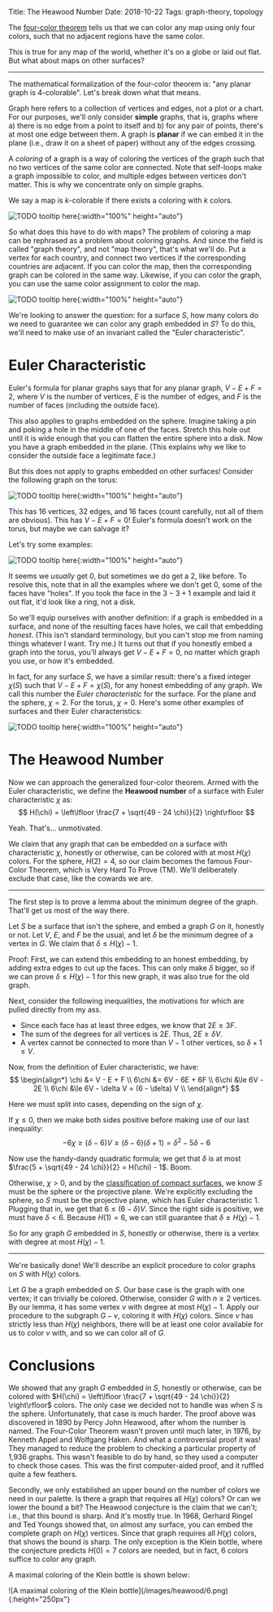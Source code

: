 Title: The Heawood Number
Date: 2018-10-22
Tags: graph-theory, topology

The [four-color theorem](https://en.wikipedia.org/wiki/Four_color_theorem) tells us that we can color any map using only four colors, such that no adjacent regions have the same color.

This is true for any map of the world, whether it's on a globe or laid out flat. But what about maps on other surfaces?

<!-- more -->

---

The mathematical formalization of the four-color theorem is: "any planar graph is 4-colorable". Let's break down what that means.

Graph here refers to a collection of vertices and edges, not a plot or a chart. For our purposes, we'll only consider **simple** graphs, that is, graphs where a) there is no edge from a point to itself and b) for any pair of points, there's at most one edge between them. A graph is **planar** if we can embed it in the plane (i.e., draw it on a sheet of paper) without any of the edges crossing.

A *coloring* of a graph is a way of coloring the vertices of the graph such that no two vertices of the same color are connected. Note that self-loops make a graph impossible to color, and multiple edges between vertices don't matter. This is why we concentrate only on simple graphs.

We say a map is $k$-colorable if there exists a coloring with $k$ colors. 

![TODO tooltip here](/images/heawood/1.png){:width="100%" height="auto"}

So what does this have to do with maps? The problem of coloring a map can be rephrased as a problem about coloring graphs. And since the field is called "graph theory", and not "map theory", that's what we'll do. Put a vertex for each country, and connect two vertices if the corresponding countries are adjacent. If you can color the map, then the corresponding graph can be colored in the same way. Likewise, if you can color the graph, you can use the same color assignment to color the map.

![TODO tooltip here](/images/heawood/2.png){:width="100%" height="auto"}

We're looking to answer the question: for a surface $S$, how many colors do we need to guarantee we can color any graph embedded in $S$? To do this, we'll need to make use of an invariant called the "Euler characteristic".


# Euler Characteristic

Euler's formula for planar graphs says that for any planar graph, $V - E + F = 2$, where $V$ is the number of vertices, $E$ is the number of edges, and $F$ is the number of faces (including the outside face).

This also applies to graphs embedded on the sphere. Imagine taking a pin and poking a hole in the middle of one of the faces. Stretch this hole out until it is wide enough that you can flatten the entire sphere into a disk. Now you have a graph embedded in the plane. (This explains why we like to consider the outside face a legitimate face.)

But this does not apply to graphs embedded on other surfaces! Consider the following graph on the torus:

![TODO tooltip here](/images/heawood/3.png){:width="100%" height="auto"}

This has 16 vertices, 32 edges, and 16 faces (count carefully, not all of them are obvious). This has $V - E + F = 0$! Euler's formula doesn't work on the torus, but maybe we can salvage it?

Let's try some examples:

![TODO tooltip here](/images/heawood/4.png){:width="100%" height="auto"}

It seems we *usually* get $0$, but sometimes we do get a $2$, like before. To resolve this, note that in all the examples where we don't get $0$, some of the faces have "holes". If you took the face in the $3 - 3 + 1$ example and laid it out flat, it'd look like a ring, not a disk.

So we'll equip ourselves with another definition: if a graph is embedded in a surface, and none of the resulting faces have holes, we call that embedding *honest*. (This isn't standard terminology, but you can't stop me from naming things whatever I want. Try me.) It turns out that if you honestly embed a graph into the torus, you'll always get $V - E + F = 0$, no matter which graph you use, or how it's embedded.

In fact, for any surface $S$, we have a similar result: there's a fixed integer $\chi(S)$ such that $V - E + F = \chi(S)$, for any honest embedding of any graph. We call this number the *Euler characteristic* for the surface. For the plane and the sphere, $\chi = 2$. For the torus, $\chi = 0$. Here's some other examples of surfaces and their Euler characteristics:

![TODO tooltip here](/images/heawood/5.png){:width="100%" height="auto"}


# The Heawood Number

Now we can approach the generalized four-color theorem. Armed with the Euler characteristic, we define the **Heawood number** of a surface with Euler characteristic $\chi$ as:
$$ H(\chi) = \left\lfloor \frac{7 + \sqrt{49 - 24 \chi}}{2} \right\rfloor $$

Yeah. That's... unmotivated.

We claim that any graph that can be embedded on a surface with characteristic $\chi$, honestly or otherwise, can be colored with at most $H(\chi)$ colors. For the sphere, $H(2) = 4$, so our claim becomes the famous Four-Color Theorem, which is Very Hard To Prove (TM). We'll deliberately exclude that case, like the cowards we are.

---

The first step is to prove a lemma about the minimum degree of the graph. That'll get us most of the way there.

Let $S$ be a surface that isn't the sphere, and embed a graph $G$ on it, honestly or not. Let $V$, $E$, and $F$ be the usual, and let $\delta$ be the minimum degree of a vertex in $G$. We claim that $\delta \le H(\chi) - 1$.

Proof: First, we can extend this embedding to an honest embedding, by adding extra edges to cut up the faces. This can only make $\delta$ bigger, so if we can prove $\delta \le H(\chi) - 1$ for this new graph, it was also true for the old graph.

Next, consider the following inequalities, the motivations for which are pulled directly from my ass.

- Since each face has at least three edges, we know that $2E \ge 3F$.
- The sum of the degrees for all vertices is $2E$. Thus, $2E \ge \delta V$.
- A vertex cannot be connected to more than $V - 1$ other vertices, so $\delta + 1 \le V$.

Now, from the definition of Euler characteristic, we have:
$$
\begin{align*}
\chi &= V - E + F \\
6\chi &= 6V - 6E + 6F \\
6\chi &\le 6V - 2E \\
6\chi &\le 6V - \delta V = (6 - \delta) V \\
\end{align*}
$$

Here we must split into cases, depending on the sign of $\chi$.

If $\chi \le 0$, then we make both sides positive before making use of our last inequality:
$$ -6\chi \ge (\delta - 6)V \ge (\delta - 6)(\delta + 1) = \delta^2 - 5 \delta - 6 $$

Now use the handy-dandy quadratic formula; we get that $\delta$ is at most $\frac{5 + \sqrt{49 - 24 \chi}}{2} = H(\chi) - 1$. Boom.

Otherwise, $\chi > 0$, and by the [classification of compact surfaces](https://en.wikipedia.org/wiki/Surface_%28topology%29#Classification_of_closed_surfaces), we know $S$ must be the sphere or the projective plane. We're explicitly excluding the sphere, so $S$ must be the projective plane, which has Euler characteristic 1. Plugging that in, we get that $6 \le (6 - \delta) V$. Since the right side is positive, we must have $\delta < 6$. Because $H(1) = 6$, we can still guarantee that $\delta \le H(\chi) - 1$.

So for any graph $G$ embedded in $S$, honestly or otherwise, there is a vertex with degree at most $H(\chi) - 1$.

---

We're basically done! We'll describe an explicit procedure to color graphs on $S$ with $H(\chi)$ colors.

Let $G$ be a graph embedded on $S$. Our base case is the graph with one vertex; it can trivially be colored. Otherwise, consider $G$ with $n \ge 2$ vertices. By our lemma, it has some vertex $v$ with degree at most $H(\chi) - 1$. Apply our procedure to the subgraph $G - v$, coloring it with $H(\chi)$ colors. Since $v$ has strictly less than $H(\chi)$ neighbors, there will be at least one color available for us to color $v$ with, and so we can color all of $G$.


# Conclusions

We showed that any graph $G$ embedded in $S$, honestly or otherwise, can be colored with $H(\chi) = \left\lfloor \frac{7 + \sqrt{49 - 24 \chi}}{2} \right\rfloor$ colors. The only case we decided not to handle was when $S$ is the sphere. Unfortunately, that case is much harder. The proof above was discovered in 1890 by Percy John Heawood, after whom the number is named. The Four-Color Theorem wasn't proven until much later, in 1976, by Kenneth Appel and Wolfgang Haken. And what a controversial proof it was! They managed to reduce the problem to checking a particular property of 1,936 graphs. This wasn't feasible to do by hand, so they used a computer to check those cases. This was the first computer-aided proof, and it ruffled quite a few feathers.

Secondly, we only established an upper bound on the number of colors we need in our palette. Is there a graph that requires all $H(\chi)$ colors? Or can we lower the bound a bit? The Heawood conjecture is the claim that we can't; i.e., that this bound is sharp. And it's mostly true. In 1968, Gerhard Ringel and Ted Youngs showed that, on almost any surface, you can embed the complete graph on $H(\chi)$ vertices. Since that graph requires all $H(\chi)$ colors, that shows the bound is sharp. The only exception is the Klein bottle, where the conjecture predicts $H(0)=7$ colors are needed, but in fact, $6$ colors suffice to color any graph.

A maximal coloring of the Klein bottle is shown below:

<div class="image-container" markdown="1">
![A maximal coloring of the Klein bottle](/images/heawood/6.png){:height="250px"}
</div>